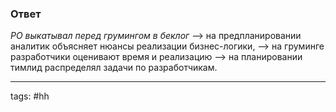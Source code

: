 ### Ответ

*PO выкатывал перед грумингом в беклог* --> на предпланировании аналитик объясняет нюансы реализации бизнес-логики, --> на груминге разработчики оценивают время и реализацию --> на планировании тимлид распределял задачи по разработчикам.

___
tags: #hh